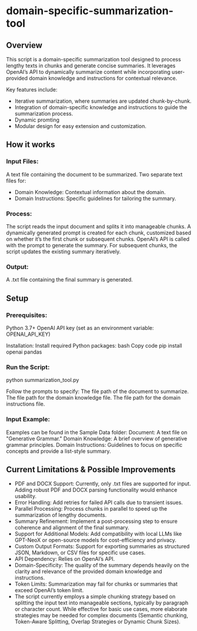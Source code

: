 # domain-specific-summarization-tool

## Overview
This script is a domain-specific summarization tool designed to process lengthy texts in chunks and generate concise summaries. It leverages OpenAI’s API to dynamically summarize content while incorporating user-provided domain knowledge and instructions for contextual relevance.

Key features include:

- Iterative summarization, where summaries are updated chunk-by-chunk.
- Integration of domain-specific knowledge and instructions to guide the summarization process.
- Dynamic promting
- Modular design for easy extension and customization.

## How it works

### Input Files:
A text file containing the document to be summarized.
Two separate text files for:
- Domain Knowledge: Contextual information about the domain.
- Domain Instructions: Specific guidelines for tailoring the summary.

### Process:
The script reads the input document and splits it into manageable chunks.
A dynamically generated prompt is created for each chunk, customized based on whether it’s the first chunk or subsequent chunks.
OpenAI’s API is called with the prompt to generate the summary.
For subsequent chunks, the script updates the existing summary iteratively.

### Output:
A .txt file containing the final summary is generated.

## Setup

### Prerequisites:
Python 3.7+
OpenAI API key (set as an environment variable: OPENAI_API_KEY)

Installation: Install required Python packages:
bash
Copy code
pip install openai pandas

### Run the Script: 
python summarization_tool.py

Follow the prompts to specify:
The file path of the document to summarize.
The file path for the domain knowledge file.
The file path for the domain instructions file.

### Input Example:
Examples can be found in the Sample Data folder:
Document: A text file on "Generative Grammar."
Domain Knowledge: A brief overview of generative grammar principles.
Domain Instructions: Guidelines to focus on specific concepts and provide a list-style summary.

## Current Limitations & Possible Improvements
- PDF and DOCX Support: Currently, only .txt files are supported for input. Adding robust PDF and DOCX parsing functionality would enhance usability.
- Error Handling: Add retries for failed API calls due to transient issues.
- Parallel Processing: Process chunks in parallel to speed up the summarization of lengthy documents.
- Summary Refinement: Implement a post-processing step to ensure coherence and alignment of the final summary.
- Support for Additional Models: Add compatibility with local LLMs like GPT-NeoX or open-source models for cost-efficiency and privacy.
- Custom Output Formats: Support for exporting summaries as structured JSON, Markdown, or CSV files for specific use cases.
- API Dependency: Relies on OpenAI’s API.
- Domain-Specificity: The quality of the summary depends heavily on the clarity and relevance of the provided domain knowledge and instructions.
- Token Limits: Summarization may fail for chunks or summaries that exceed OpenAI’s token limit.
- The script currently employs a simple chunking strategy based on splitting the input text into manageable sections, typically by paragraph or character count. While effective for basic use cases, more elaborate strategies may be needed for complex documents (Semantic chunking, Token-Aware Splitting, Overlap Strategies or Dynamic Chunk Sizes).
